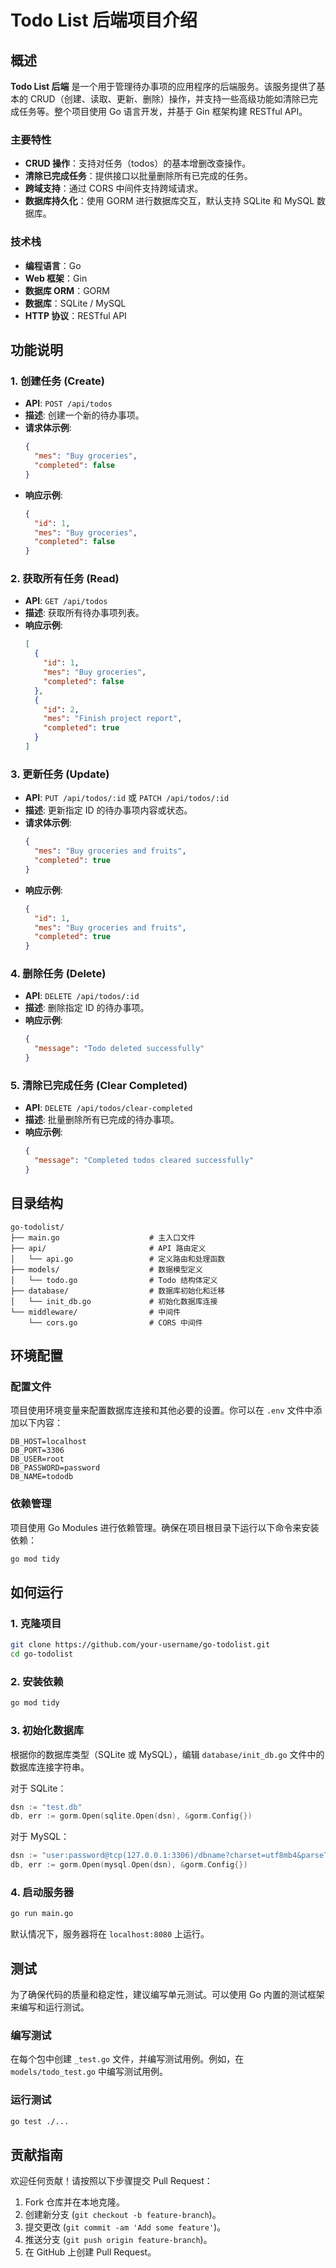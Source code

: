 # Todo List 后端项目介绍

## 概述

**Todo List 后端** 是一个用于管理待办事项的应用程序的后端服务。该服务提供了基本的 CRUD（创建、读取、更新、删除）操作，并支持一些高级功能如清除已完成任务等。整个项目使用 Go 语言开发，并基于 Gin 框架构建 RESTful API。

### 主要特性

- **CRUD 操作**：支持对任务（todos）的基本增删改查操作。
- **清除已完成任务**：提供接口以批量删除所有已完成的任务。
- **跨域支持**：通过 CORS 中间件支持跨域请求。
- **数据库持久化**：使用 GORM 进行数据库交互，默认支持 SQLite 和 MySQL 数据库。

### 技术栈

- **编程语言**：Go
- **Web 框架**：Gin
- **数据库 ORM**：GORM
- **数据库**：SQLite / MySQL
- **HTTP 协议**：RESTful API

## 功能说明

### 1. 创建任务 (Create)

- **API**: `POST /api/todos`
- **描述**: 创建一个新的待办事项。
- **请求体示例**:
  ```json
  {
    "mes": "Buy groceries",
    "completed": false
  }
  ```
- **响应示例**:
  ```json
  {
    "id": 1,
    "mes": "Buy groceries",
    "completed": false
  }
  ```

### 2. 获取所有任务 (Read)

- **API**: `GET /api/todos`
- **描述**: 获取所有待办事项列表。
- **响应示例**:
  ```json
  [
    {
      "id": 1,
      "mes": "Buy groceries",
      "completed": false
    },
    {
      "id": 2,
      "mes": "Finish project report",
      "completed": true
    }
  ]
  ```

### 3. 更新任务 (Update)

- **API**: `PUT /api/todos/:id` 或 `PATCH /api/todos/:id`
- **描述**: 更新指定 ID 的待办事项内容或状态。
- **请求体示例**:
  ```json
  {
    "mes": "Buy groceries and fruits",
    "completed": true
  }
  ```
- **响应示例**:
  ```json
  {
    "id": 1,
    "mes": "Buy groceries and fruits",
    "completed": true
  }
  ```

### 4. 删除任务 (Delete)

- **API**: `DELETE /api/todos/:id`
- **描述**: 删除指定 ID 的待办事项。
- **响应示例**:
  ```json
  {
    "message": "Todo deleted successfully"
  }
  ```

### 5. 清除已完成任务 (Clear Completed)

- **API**: `DELETE /api/todos/clear-completed`
- **描述**: 批量删除所有已完成的待办事项。
- **响应示例**:
  ```json
  {
    "message": "Completed todos cleared successfully"
  }
  ```

## 目录结构

```
go-todolist/
├── main.go                    # 主入口文件
├── api/                       # API 路由定义
│   └── api.go                 # 定义路由和处理函数
├── models/                    # 数据模型定义
│   └── todo.go                # Todo 结构体定义
├── database/                  # 数据库初始化和迁移
│   └── init_db.go             # 初始化数据库连接
└── middleware/                # 中间件
    └── cors.go                # CORS 中间件
```

## 环境配置

### 配置文件

项目使用环境变量来配置数据库连接和其他必要的设置。你可以在 `.env` 文件中添加以下内容：

```plaintext
DB_HOST=localhost
DB_PORT=3306
DB_USER=root
DB_PASSWORD=password
DB_NAME=tododb
```

### 依赖管理

项目使用 Go Modules 进行依赖管理。确保在项目根目录下运行以下命令来安装依赖：

```sh
go mod tidy
```

## 如何运行

### 1. 克隆项目

```sh
git clone https://github.com/your-username/go-todolist.git
cd go-todolist
```

### 2. 安装依赖

```sh
go mod tidy
```

### 3. 初始化数据库

根据你的数据库类型（SQLite 或 MySQL），编辑 `database/init_db.go` 文件中的数据库连接字符串。

对于 SQLite：

```go
dsn := "test.db"
db, err := gorm.Open(sqlite.Open(dsn), &gorm.Config{})
```

对于 MySQL：

```go
dsn := "user:password@tcp(127.0.0.1:3306)/dbname?charset=utf8mb4&parseTime=True&loc=Local"
db, err := gorm.Open(mysql.Open(dsn), &gorm.Config{})
```

### 4. 启动服务器

```sh
go run main.go
```

默认情况下，服务器将在 `localhost:8080` 上运行。

## 测试

为了确保代码的质量和稳定性，建议编写单元测试。可以使用 Go 内置的测试框架来编写和运行测试。

### 编写测试

在每个包中创建 `_test.go` 文件，并编写测试用例。例如，在 `models/todo_test.go` 中编写测试用例。

### 运行测试

```sh
go test ./...
```

## 贡献指南

欢迎任何贡献！请按照以下步骤提交 Pull Request：

1. Fork 仓库并在本地克隆。
2. 创建新分支 (`git checkout -b feature-branch`)。
3. 提交更改 (`git commit -am 'Add some feature'`)。
4. 推送分支 (`git push origin feature-branch`)。
5. 在 GitHub 上创建 Pull Request。
